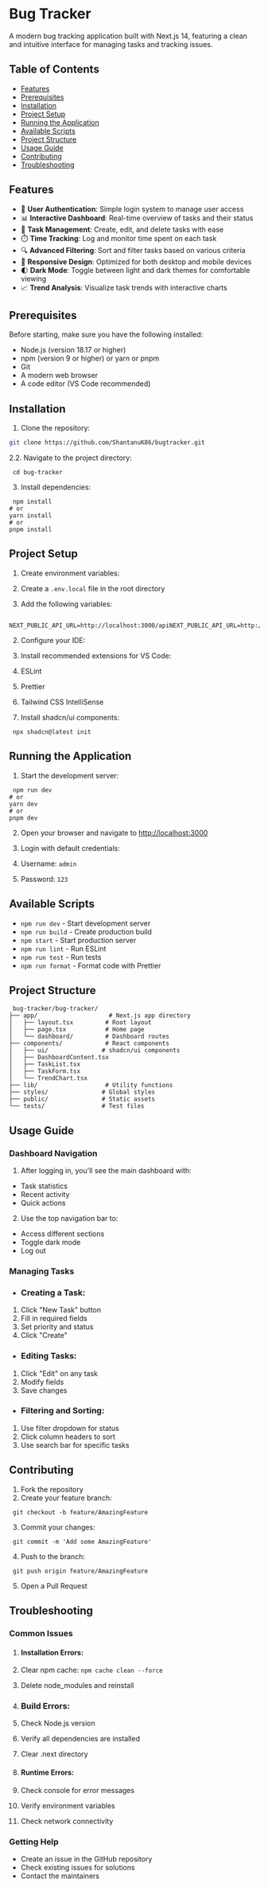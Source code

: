 # Bug Tracker

A modern bug tracking application built with Next.js 14, featuring a clean and intuitive interface for managing tasks and tracking issues.

## Table of Contents

- [Features](#features)
- [Prerequisites](#prerequisites)
- [Installation](#installation)
- [Project Setup](#project-setup)
- [Running the Application](#running-the-application)
- [Available Scripts](#available-scripts)
- [Project Structure](#project-structure)
- [Usage Guide](#usage-guide)
- [Contributing](#contributing)
- [Troubleshooting](#troubleshooting)

## Features

- 🔐 **User Authentication**: Simple login system to manage user access
- 📊 **Interactive Dashboard**: Real-time overview of tasks and their status
- 🎯 **Task Management**: Create, edit, and delete tasks with ease
- ⏱️ **Time Tracking**: Log and monitor time spent on each task
- 🔍 **Advanced Filtering**: Sort and filter tasks based on various criteria
- 📱 **Responsive Design**: Optimized for both desktop and mobile devices
- 🌓 **Dark Mode**: Toggle between light and dark themes for comfortable viewing
- 📈 **Trend Analysis**: Visualize task trends with interactive charts

## Prerequisites

Before starting, make sure you have the following installed:

- Node.js (version 18.17 or higher)
- npm (version 9 or higher) or yarn or pnpm
- Git
- A modern web browser
- A code editor (VS Code recommended)

## Installation

1. Clone the repository:
```bash
git clone https://github.com/ShantanuK86/bugtracker.git
```
2.2. Navigate to the project directory:


```shellscript
 cd bug-tracker

```

3. Install dependencies:


```shellscript
 npm install
# or
yarn install
# or
pnpm install

```

## Project Setup

1. Create environment variables:

1. Create a `.env.local` file in the root directory
2. Add the following variables:


```plaintext
 NEXT_PUBLIC_API_URL=http://localhost:3000/apiNEXT_PUBLIC_API_URL=http://localhost:3000/api

```


2. Configure your IDE:

1. Install recommended extensions for VS Code:

1. ESLint
2. Prettier
3. Tailwind CSS IntelliSense






3. Install shadcn/ui components:


```shellscript
 npx shadcn@latest init

```

## Running the Application

1. Start the development server:


```shellscript
 npm run dev
# or
yarn dev
# or
pnpm dev

```

2. Open your browser and navigate to [http://localhost:3000](http://localhost:3000)
3. Login with default credentials:

1. Username: `admin`
2. Password: `123`





## Available Scripts

- `npm run dev` - Start development server
- `npm run build` - Create production build
- `npm start` - Start production server
- `npm run lint` - Run ESLint
- `npm run test` - Run tests
- `npm run format` - Format code with Prettier


## Project Structure

```plaintext
 bug-tracker/bug-tracker/
├── app/                    # Next.js app directory
│   ├── layout.tsx         # Root layout
│   ├── page.tsx           # Home page
│   └── dashboard/         # Dashboard routes
├── components/            # React components
│   ├── ui/               # shadcn/ui components
│   ├── DashboardContent.tsx
│   ├── TaskList.tsx
│   ├── TaskForm.tsx
│   └── TrendChart.tsx
├── lib/                   # Utility functions
├── styles/               # Global styles
├── public/               # Static assets
└── tests/                # Test files

```

## Usage Guide

### Dashboard Navigation

1. After logging in, you'll see the main dashboard with:

- Task statistics
- Recent activity
- Quick actions



2. Use the top navigation bar to:

- Access different sections
- Toggle dark mode
- Log out



### Managing Tasks

- ### Creating a Task:

1. Click "New Task" button
2. Fill in required fields
3. Set priority and status
4. Click "Create"



- ### Editing Tasks:

1. Click "Edit" on any task
2. Modify fields
3. Save changes



- ### Filtering and Sorting:

1. Use filter dropdown for status
2. Click column headers to sort
3. Use search bar for specific tasks


## Contributing

1. Fork the repository
2. Create your feature branch:


```shellscript
 git checkout -b feature/AmazingFeature

```

3. Commit your changes:


```shellscript
 git commit -m 'Add some AmazingFeature'

```

4. Push to the branch:


```shellscript
 git push origin feature/AmazingFeature
```

5. Open a Pull Request


## Troubleshooting

### Common Issues

1. #### Installation Errors:

1. Clear npm cache: `npm cache clean --force`
2. Delete node_modules and reinstall



2. ### Build Errors:

1. Check Node.js version
2. Verify all dependencies are installed
3. Clear .next directory



3. #### Runtime Errors:

1. Check console for error messages
2. Verify environment variables
3. Check network connectivity





### Getting Help

- Create an issue in the GitHub repository
- Check existing issues for solutions
- Contact the maintainers